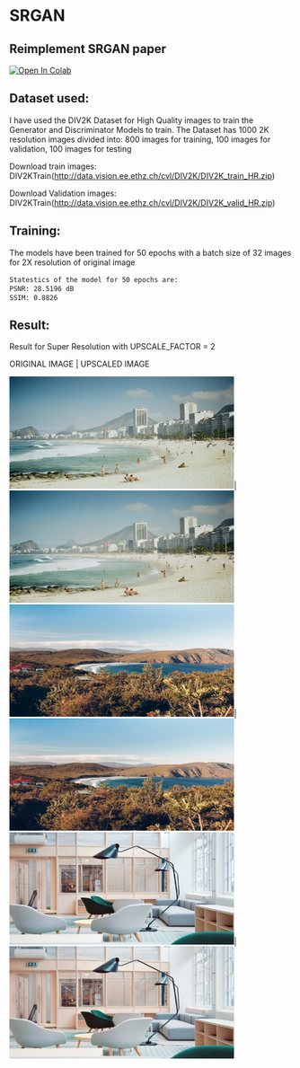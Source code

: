 # SRGAN

## Reimplement SRGAN paper 

[![Open In Colab](https://colab.research.google.com/assets/colab-badge.svg)](https://colab.research.google.com/drive/1WhSJfCwBkBlSS4KEA1HKtGIp9gF2HcGL?usp=sharing)


## Dataset used:

I have used the DIV2K Dataset for High Quality images to train the Generator and Discriminator Models to train. The Dataset has 1000 2K resolution images divided into: 800 images for training, 100 images for validation, 100 images for testing

Download train images: DIV2KTrain(http://data.vision.ee.ethz.ch/cvl/DIV2K/DIV2K_train_HR.zip)

Download Validation images: DIV2KTrain(http://data.vision.ee.ethz.ch/cvl/DIV2K/DIV2K_valid_HR.zip)

## Training:
The models have been trained for 50 epochs with a batch size of 32 images for 2X resolution of original image
```
Statestics of the model for 50 epochs are:
PSNR: 28.5196 dB
SSIM: 0.8826
```
## Result:

Result for Super Resolution with UPSCALE_FACTOR = 2

ORIGINAL IMAGE | UPSCALED IMAGE

<img src="Results/ogphoto/pic10.jpg" height=200 width=400>|  <img src="Results/2x_32/pic10_2.jpeg" height=200 width=400>
<img src="Results/ogphoto/pic7.jpg" height=200 width=400>|  <img src="Results/2x_32/pic7.jpeg" height=200 width=400>
<img src="Results/ogphoto/pic11.jpg" height=200 width=400>|  <img src="Results/2x_32/pic11_2.jpeg" height=200 width=400>
